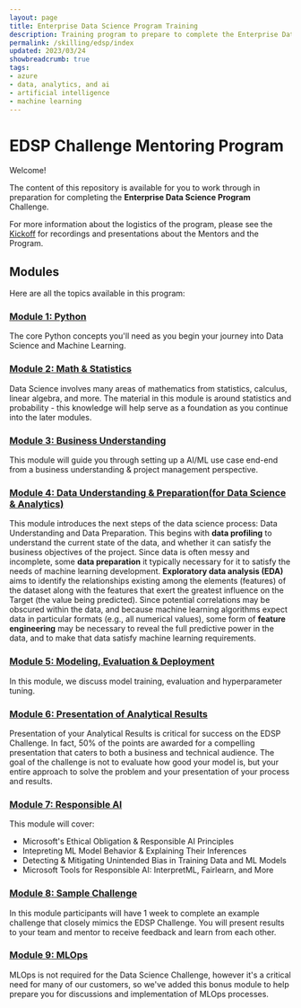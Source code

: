 ```yaml
---
layout: page
title: Enterprise Data Science Program Training
description: Training program to prepare to complete the Enterprise Data Science Challenge.
permalink: /skilling/edsp/index
updated: 2023/03/24
showbreadcrumb: true
tags: 
- azure
- data, analytics, and ai
- artificial intelligence
- machine learning
---
```


# EDSP Challenge Mentoring Program

Welcome!

The content of this repository is available for you to work through in preparation for completing the **Enterprise Data Science Program** Challenge.

For more information about the logistics of the program, please see the [Kickoff](./Kickoff-Materials/README.md) for recordings and presentations about the Mentors and the Program.

## Modules

Here are all the topics available in this program:

### [**Module 1**: Python](./Module_1-Python/README.md)

The core Python concepts you'll need as you begin your journey into Data Science and Machine Learning.

### [**Module 2**: Math & Statistics](./Module_2-Math/README.md)

Data Science involves many areas of mathematics from statistics, calculus, linear algebra, and more. The material in this module is around statistics and probability - this knowledge will help serve as a foundation as you continue into the later modules.

### [**Module 3**: Business Understanding](./Module_3-Business-Understanding/README.md)

This module will guide you through setting up a AI/ML use case end-end from a business understanding & project management perspective.

### [**Module 4**: Data Understanding & Preparation(for Data Science & Analytics)](./Module_4-Data-Preparation/README.md)

This module introduces the next steps of the data science process: Data Understanding and Data Preparation. This begins with 
**data profiling** to understand the current state of the data, and whether it can satisfy the business objectives of the 
project. Since data is often messy and incomplete, some **data preparation** it typically necessary for it to satisfy the 
needs of machine learning development. **Exploratory data analysis (EDA)** aims to identify the relationships existing among 
the elements (features) of the dataset along with the features that exert the greatest influence on the Target (the value being 
predicted). Since potential correlations may be obscured within the data, and because machine learning algorithms expect data
in particular formats (e.g., all numerical values), some form of **feature engineering** may be necessary to reveal the full
predictive power in the data, and to make that data satisfy machine learning requirements.   

### [**Module 5**: Modeling, Evaluation & Deployment](./Module_5-Modeling-Evaluation-Deployment/README.md)

In this module, we discuss model training, evaluation and hyperparameter tuning.

### [**Module 6**: Presentation of Analytical Results](./Module_6-Presentation-Visualization/README.md)

Presentation of your Analytical Results is critical for success on the EDSP Challenge.  In fact, 50% of the points are awarded for a compelling presentation that caters to both a business and technical audience.  The goal of the challenge is not to evaluate how good your model is, but your entire approach to solve the problem and your presentation of your process and results.

### [**Module 7**: Responsible AI](./Module_7-Responsible-AI/README.md)

This module will cover: 
- Microsoft's Ethical Obligation & Responsible AI Principles   
- Intepreting ML Model Behavior & Explaining Their Inferences
- Detecting & Mitigating Unintended Bias in Training Data and ML Models
- Microsoft Tools for Responsible AI: InterpretML, Fairlearn, and More 

### [**Module 8**: Sample Challenge](./Module_8-Sample-Challenge/README.md)

In this module participants will have 1 week to complete an example challenge that closely mimics the EDSP Challenge.  You will present results to your team and mentor to receive feedback and learn from each other.

### [**Module 9**: MLOps](./Module_9-MLOps/README.md)

MLOps is not required for the Data Science Challenge, however it's a critical need for many of our customers, so we've added this bonus module to help prepare you for discussions and implementation of MLOps processes.


